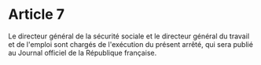 # Article 7

Le directeur général de la sécurité sociale et le directeur général du travail et de l'emploi sont chargés de l'exécution du présent arrêté, qui sera publié au Journal officiel de la République française.
